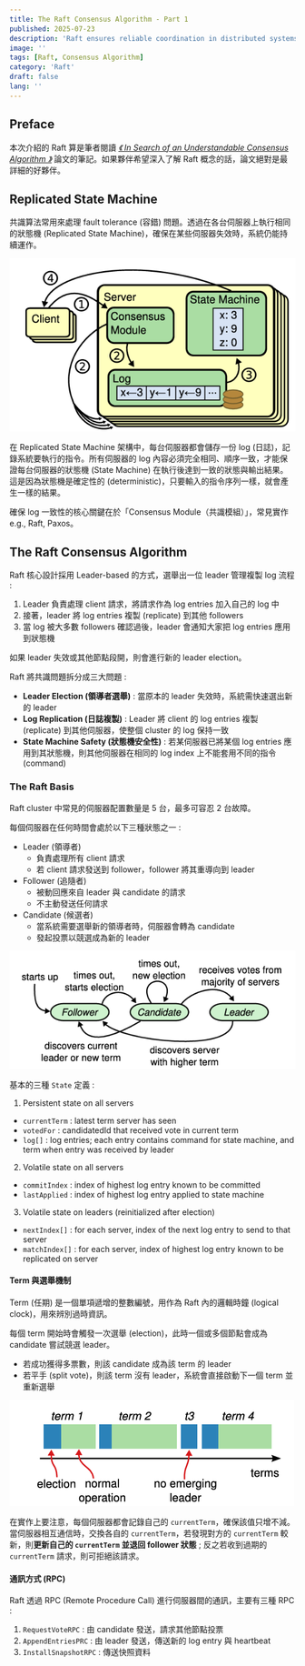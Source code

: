 ```yaml
---
title: The Raft Consensus Algorithm - Part 1
published: 2025-07-23
description: 'Raft ensures reliable coordination in distributed systems through leader election, log replication, and fault tolerance.'
image: ''
tags: [Raft, Consensus Algorithm]
category: 'Raft'
draft: false 
lang: ''
---
```


## Preface

本次介紹的 Raft 算是筆者閱讀 [*《 In Search of an Understandable Consensus Algorithm 》*](https://raft.github.io/) 論文的筆記。如果夥伴希望深入了解 Raft 概念的話，論文絕對是最詳細的好夥伴。

## Replicated State Machine

共識算法常用來處理 fault tolerance (容錯) 問題。透過在各台伺服器上執行相同的狀態機 (Replicated State Machine)，確保在某些伺服器失效時，系統仍能持續運作。

![replicated-state-machine-architecture](./_1.png)

在 Replicated State Machine 架構中，每台伺服器都會儲存一份 log (日誌)，記錄系統要執行的指令。所有伺服器的 log 內容必須完全相同、順序一致，才能保證每台伺服器的狀態機 (State Machine) 在執行後達到一致的狀態與輸出結果。這是因為狀態機是確定性的 (deterministic)，只要輸入的指令序列一樣，就會產生一樣的結果。

確保 log 一致性的核心關鍵在於「Consensus Module（共識模組）」，常見實作 e.g., Raft, Paxos。

## The Raft Consensus Algorithm

Raft 核心設計採用 Leader-based 的方式，選舉出一位 leader 管理複製 log 流程 : 
1. Leader 負責處理 client 請求，將請求作為 log entries 加入自己的 log 中
2. 接著，leader 將 log entries 複製 (replicate) 到其他 followers
3. 當 log 被大多數 followers 確認過後，leader 會通知大家把 log entries 應用到狀態機

如果 leader 失效或其他節點段開，則會進行新的 leader election。

Raft 將共識問題拆分成三大問題 : 
- **Leader Election (領導者選舉)** : 當原本的 leader 失效時，系統需快速選出新的 leader
- **Log Replication (日誌複製)** : Leader 將 client 的 log entries 複製 (replicate) 到其他伺服器，使整個 cluster 的 log 保持一致
- **State Machine Safety (狀態機安全性)** : 若某伺服器已將某個 log entries 應用到其狀態機，則其他伺服器在相同的 log index 上不能套用不同的指令 (command)

### The Raft Basis

Raft cluster 中常見的伺服器配置數量是 5 台，最多可容忍 2 台故障。

每個伺服器在任何時間會處於以下三種狀態之一 : 
- Leader (領導者)
    - 負責處理所有 client 請求
    - 若 client 請求發送到 follower，follower 將其重導向到 leader
- Follower (追隨者)
    - 被動回應來自 leader 與 candidate 的請求
    - 不主動發送任何請求
- Candidate (候選者)
    - 當系統需要選舉新的領導者時，伺服器會轉為 candidate
    - 發起投票以競選成為新的 leader

![server-states](./_2.png)

基本的三種 `State` 定義 : 

1. Persistent state on all servers
- `currentTerm` : latest term server has seen
- `votedFor` : candidatedId that received vote in current term
- `log[]` : log entries; each entry contains command for state machine, and term when entry was received by leader

2. Volatile state on all servers
- `commitIndex` : index of highest log entry known to be committed
- `lastApplied` : index of highest log entry applied to state machine

3. Volatile state on leaders (reinitialized after election)
- `nextIndex[]` : for each server, index of the next log entry to send to that server
- `matchIndex[]` : for each server, index of highest log entry known to be replicated on server

#### Term 與選舉機制

Term (任期) 是一個單項遞增的整數編號，用作為 Raft 內的邏輯時鐘 (logical clock)，用來辨別過時資訊。

每個 term 開始時會觸發一次選舉 (election)，此時一個或多個節點會成為 candidate 嘗試競選 leader。
- 若成功獲得多票數，則該 candidate 成為該 term 的 leader
- 若平手 (split vote)，則該 term 沒有 leader，系統會直接啟動下一個 term 並重新選舉

![term-election](./_3.png)

在實作上要注意，每個伺服器都會記錄自己的 `currentTerm`，確保該值只增不減。當伺服器相互通信時，交換各自的 `currentTerm`，若發現對方的 `currentTerm` 較新，則**更新自己的 `currentTerm` 並退回 follower 狀態** ; 反之若收到過期的 `currentTerm` 請求，則可拒絕該請求。

#### 通訊方式 (RPC)

Raft 透過 RPC (Remote Procedure Call) 進行伺服器間的通訊，主要有三種 RPC : 
1. `RequestVoteRPC` : 由 candidate 發送，請求其他節點投票
2. `AppendEntriesPRC` : 由 leader 發送，傳送新的 log entry 與 heartbeat
3. `InstallSnapshotRPC` : 傳送快照資料

